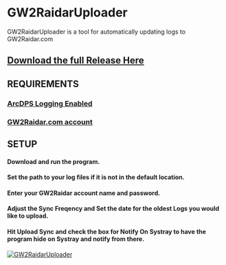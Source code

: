 # GW2RaidarUploader
GW2RaidarUploader is a tool for automatically updating logs to GW2Raidar.com

## [Download the full Release Here](https://github.com/CoffeeBns/GW2RaidarUploader/releases)

REQUIREMENTS
---
### [ArcDPS Logging Enabled](https://www.deltaconnected.com/arcdps/ "Arcdps website")
### [GW2Raidar.com account](https://www.gw2raidar.com)


SETUP
---
#### Download and run the program.

#### Set the path to your log files if it is not in the default location.

#### Enter your GW2Raidar account name and password.

#### Adjust the Sync Freqency and Set the date for the oldest Logs you would like to upload.

#### Hit Upload Sync and check the box for Notify On Systray to have the program hide on Systray and notify from there.

[![GW2RaidarUploader](https://img.youtube.com/vi/k9JD-dGMeE8&/0.jpg)](https://www.youtube.com/watch?v=k9JD-dGMeE8&)
